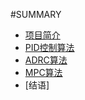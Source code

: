 #SUMMARY

* [项目简介](README.md)
* [PID控制算法](docs/PID控制算法.md)
* [ADRC算法](docs/ADRC算法.md)
* [MPC算法](docs/MPC算法.md)
* [结语]

